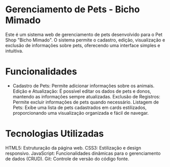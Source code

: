 # Gerenciamento de Pets - Bicho Mimado
Este é um sistema web de gerenciamento de pets desenvolvido para o Pet Shop "Bicho Mimado". O sistema permite o cadastro, edição, visualização e exclusão de informações sobre pets, oferecendo uma interface simples e intuitiva.

# Funcionalidades
- Cadastro de Pets: Permite adicionar informações sobre os animais.
Edição e Atualização: É possível editar os dados de pets e donos, mantendo as informações sempre atualizadas.
Exclusão de Registros: Permite excluir informações de pets quando necessário.
Listagem de Pets: Exibe uma lista de pets cadastrados em cards estilizados, proporcionando uma visualização organizada e fácil de navegar.

# Tecnologias Utilizadas
HTML5: Estruturação da página web.
CSS3: Estilização e design responsivo.
JavaScript: Funcionalidades dinâmicas para o gerenciamento de dados (CRUD).
Git: Controle de versão do código fonte.

